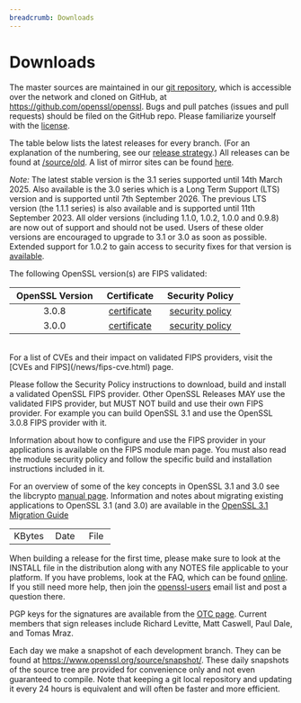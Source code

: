```yaml
---
breadcrumb: Downloads
---
```

# Downloads

The master sources are maintained in our [git repository](gitrepo.html),
which is accessible over the network and cloned on GitHub, at
<https://github.com/openssl/openssl>. Bugs and pull patches (issues and
pull requests) should be filed on the GitHub repo. Please familiarize
yourself with the [license](license.html).

The table below lists the latest releases for every branch. (For an explanation
of the numbering, see our [release strategy](/policies/releasestrat.html).)
All releases can be found at [/source/old](old). A list of mirror sites can be
found [here](mirror.html).

*Note:* The latest stable version is the 3.1 series supported until 14th March
2025. Also available is the 3.0 series which is a Long Term Support (LTS)
version and is supported until 7th September 2026. The previous LTS version (the
1.1.1 series) is also available and is supported until 11th September 2023. All
older versions (including 1.1.0, 1.0.2, 1.0.0 and 0.9.8) are now out of support
and should not be used. Users of these older versions are encouraged to upgrade
to 3.1 or 3.0 as soon as possible. Extended support for 1.0.2 to gain access to
security fixes for that version is [available](/support/contracts.html).


The following OpenSSL version(s) are FIPS validated:

&nbsp;OpenSSL Version&nbsp; | &nbsp;Certificate&nbsp; | &nbsp;Security Policy&nbsp;
:-: | :-: | :-:
3.0.8 | [certificate][cert4282] | [security policy][secpol 3.0.8]
3.0.0 | [certificate][cert4282] | [security policy][secpol 3.0.0]

[cert4282]: https://csrc.nist.gov/projects/cryptographic-module-validation-program/certificate/4282
[secpol 3.0.0]: fips-doc/openssl-3.0.0-security-policy-2023-01-26.pdf
[secpol 3.0.8]: fips-doc/openssl-3.0.8-security-policy-2023-05-05.pdf

<br>
For a list of CVEs and their impact on validated FIPS providers, visit the
[CVEs and FIPS](/news/fips-cve.html) page.

Please follow the Security Policy instructions to download, build and
install a validated OpenSSL FIPS provider.
Other OpenSSL Releases MAY use the validated FIPS provider, but
MUST NOT build and use their own FIPS provider. For example you can build
OpenSSL 3.1 and use the OpenSSL 3.0.8 FIPS provider with it.

Information about how to configure and use the FIPS provider in your
applications is available on the FIPS module man page.
You must also read the module security policy and follow the specific
build and installation instructions included in it.


For an overview of some of the key concepts in OpenSSL 3.1 and 3.0 see the
libcrypto [manual
page](https://www.openssl.org/docs/man3.1/man7/crypto.html). Information
and notes about migrating existing applications to OpenSSL 3.1 (and 3.0) are
available in the [OpenSSL 3.1 Migration
Guide](https://www.openssl.org/docs/man3.1/man7/migration_guide.html)

<p>
<table>
  <tr>
    <td>KBytes&nbsp;</td>
    <td>Date&nbsp;&nbsp;</td>
    <td>File&nbsp;</td>
  </tr>
  <!--#include virtual="index.inc" -->
</table>
</p>

When building a release for the first time, please make sure to look at
the INSTALL file in the distribution along with any NOTES file
applicable to your platform. If you have problems, look at the FAQ,
which can be found [online](/docs/faq.html). If you still need more
help, then join the [openssl-users](/community/mailinglists.html) email
list and post a question there.

PGP keys for the signatures are available from the
[OTC page](https://www.openssl.org/community/otc.html). Current members that
sign releases include Richard Levitte, Matt Caswell, Paul Dale, and Tomas Mraz.

Each day we make a snapshot of each development branch. They can be
found at <https://www.openssl.org/source/snapshot/>. These daily
snapshots of the source tree are provided for convenience only and not
even guaranteed to compile. Note that keeping a git local repository and
updating it every 24 hours is equivalent and will often be faster and
more efficient.

<!--#include virtual="/inc/legalities.shtml" -->
